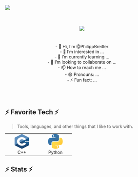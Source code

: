 
<img src="https://github.com/Anmol-Baranwal/Cool-GIFs-For-GitHub/assets/74038190/d48893bd-0757-481c-8d7e-ba3e163feae7" />

<br>

<h1 align="center">
  <a href="https://git.io/typing-svg">
    <img src="https://readme-typing-svg.herokuapp.com/?lines=Hello,+There!+👋;I'm+Philipp+👀;Nice+to+meet+you+😎!&center=true&size=30&color=green">
  </a>
</h1>

<p align="center">

<!---
  <img align="right" src="https://user-images.githubusercontent.com/74038190/216644507-4f06ea29-bf55-4356-aac0-d42751461a9d.gif" width="260">
  --->

<!---
  <img align="right" src="https://tenor.com/de/view/meme-sad-gif-25367874.gif" width="180">

  <img align="left" src="https://tenor.com/de/view/bumble-bee-sus-gif-8566306001639863160.gif" width="190">
  --->

  
<br> 
- 👋 Hi, I’m @PhilippBreitler
<br>
- 👀 I’m interested in ...
<br>
- 🌱 I’m currently learning ...
<br>
- 💞️ I’m looking to collaborate on ...
<br>
- 📫 How to reach me ...
<br>
- 😄 Pronouns: ...
<br>
- ⚡ Fun fact: ...
</p>

<br><br> 

<h2 align="left" id="macropower-tech">⚡ Favorite Tech ⚡</h2>

> Tools, languages, and other things that I like to work with.

<table>
  <tr>
    <td align="center" width="96">
      <a href="#macropower-tech">
        <img src="./images/c++.svg" width="48" height="48" alt="C++" />
      </a>
      <br>C++
    </td>
    <td align="center" width="96">
      <a href="#macropower-tech">
        <img src="./images/python.svg" width="48" height="48" alt="Python" />
      </a>
      <br>Python
    </td>
  </tr>
</table>

<h2 align="left" id="macropower-tech">⚡ Stats ⚡</h2>



<!---
PhilippBreitler/PhilippBreitler is a ✨ special ✨ repository because its `README.md` (this file) appears on your GitHub profile.
You can click the Preview link to take a look at your changes.
--->

